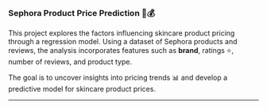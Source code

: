 
### Sephora Product Price Prediction 💄💰

This project explores the factors influencing skincare product pricing through a regression model. Using a dataset of Sephora products and reviews, the analysis incorporates features such as **brand**, ratings ⭐, number of reviews, and product type.  

The goal is to uncover insights into pricing trends 📊 and develop a predictive model for skincare product prices.  

---
